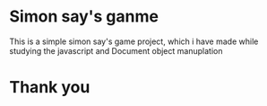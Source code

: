 # Simon say's ganme 
  This is a simple simon say's game project, which i have made  while studying the javascript and Document object manuplation
  # Thank you